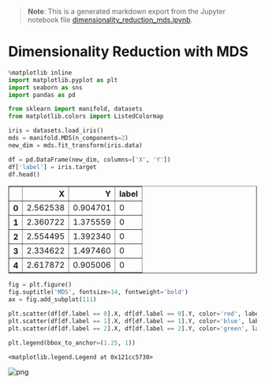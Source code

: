 >**Note**: This is a generated markdown export from the Jupyter notebook file [dimensionality_reduction_mds.ipynb](dimensionality_reduction_mds.ipynb).

# Dimensionality Reduction with MDS


```python
%matplotlib inline
import matplotlib.pyplot as plt
import seaborn as sns
import pandas as pd

from sklearn import manifold, datasets
from matplotlib.colors import ListedColormap


```


```python
iris = datasets.load_iris()
mds = manifold.MDS(n_components=2)
new_dim = mds.fit_transform(iris.data)
```


```python
df = pd.DataFrame(new_dim, columns=['X', 'Y'])
df['label'] = iris.target
df.head()
```




<div>
<style scoped>
    .dataframe tbody tr th:only-of-type {
        vertical-align: middle;
    }

    .dataframe tbody tr th {
        vertical-align: top;
    }

    .dataframe thead th {
        text-align: right;
    }
</style>
<table border="1" class="dataframe">
  <thead>
    <tr style="text-align: right;">
      <th></th>
      <th>X</th>
      <th>Y</th>
      <th>label</th>
    </tr>
  </thead>
  <tbody>
    <tr>
      <th>0</th>
      <td>2.562538</td>
      <td>0.904701</td>
      <td>0</td>
    </tr>
    <tr>
      <th>1</th>
      <td>2.360722</td>
      <td>1.375559</td>
      <td>0</td>
    </tr>
    <tr>
      <th>2</th>
      <td>2.554495</td>
      <td>1.392340</td>
      <td>0</td>
    </tr>
    <tr>
      <th>3</th>
      <td>2.334622</td>
      <td>1.497460</td>
      <td>0</td>
    </tr>
    <tr>
      <th>4</th>
      <td>2.617872</td>
      <td>0.905006</td>
      <td>0</td>
    </tr>
  </tbody>
</table>
</div>




```python
fig = plt.figure()
fig.suptitle('MDS', fontsize=14, fontweight='bold')
ax = fig.add_subplot(111)

plt.scatter(df[df.label == 0].X, df[df.label == 0].Y, color='red', label=iris.target_names[0])
plt.scatter(df[df.label == 1].X, df[df.label == 1].Y, color='blue', label=iris.target_names[1])
plt.scatter(df[df.label == 2].X, df[df.label == 2].Y, color='green', label=iris.target_names[2])

plt.legend(bbox_to_anchor=(1.25, 1))
```




    <matplotlib.legend.Legend at 0x121cc5730>




    
![png](dimensionality_reduction_mds_files/dimensionality_reduction_mds_4_1.png)
    
